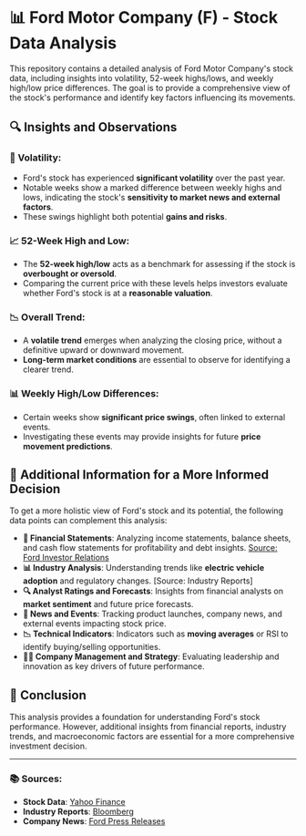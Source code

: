 # 📊 Ford Motor Company (F) - Stock Data Analysis

This repository contains a detailed analysis of Ford Motor Company's stock data, including insights into volatility, 52-week highs/lows, and weekly high/low price differences. The goal is to provide a comprehensive view of the stock's performance and identify key factors influencing its movements.

## 🔍 Insights and Observations

### 🚥 Volatility:
- Ford's stock has experienced **significant volatility** over the past year.
- Notable weeks show a marked difference between weekly highs and lows, indicating the stock's **sensitivity to market news and external factors**.
- These swings highlight both potential **gains and risks**.

### 📈 52-Week High and Low:
- The **52-week high/low** acts as a benchmark for assessing if the stock is **overbought or oversold**.
- Comparing the current price with these levels helps investors evaluate whether Ford's stock is at a **reasonable valuation**.

### 📉 Overall Trend:
- A **volatile trend** emerges when analyzing the closing price, without a definitive upward or downward movement.
- **Long-term market conditions** are essential to observe for identifying a clearer trend.

### 📊 Weekly High/Low Differences:
- Certain weeks show **significant price swings**, often linked to external events.
- Investigating these events may provide insights for future **price movement predictions**.

## 🔧 Additional Information for a More Informed Decision

To get a more holistic view of Ford's stock and its potential, the following data points can complement this analysis:

- **📑 Financial Statements**: Analyzing income statements, balance sheets, and cash flow statements for profitability and debt insights. [Source: Ford Investor Relations](https://www.ford.com/investors)
- **📊 Industry Analysis**: Understanding trends like **electric vehicle adoption** and regulatory changes. [Source: Industry Reports]
- **🔍 Analyst Ratings and Forecasts**: Insights from financial analysts on **market sentiment** and future price forecasts.
- **📰 News and Events**: Tracking product launches, company news, and external events impacting stock price.
- **📉 Technical Indicators**: Indicators such as **moving averages** or RSI to identify buying/selling opportunities.
- **👨‍💼 Company Management and Strategy**: Evaluating leadership and innovation as key drivers of future performance.

## 🚀 Conclusion

This analysis provides a foundation for understanding Ford's stock performance. However, additional insights from financial reports, industry trends, and macroeconomic factors are essential for a more comprehensive investment decision.

---

### 📚 Sources:
- **Stock Data**: [Yahoo Finance](https://finance.yahoo.com/quote/F)
- **Industry Reports**: [Bloomberg](https://www.bloomberg.com/)
- **Company News**: [Ford Press Releases](https://media.ford.com/)

